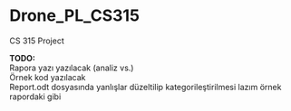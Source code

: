 # Drone_PL_CS315

CS 315 Project

**TODO:**   
Rapora yazı yazılacak (analiz vs.)    
Örnek kod yazılacak    
Report.odt dosyasında yanlışlar düzeltilip kategorileştirilmesi lazım örnek rapordaki gibi
